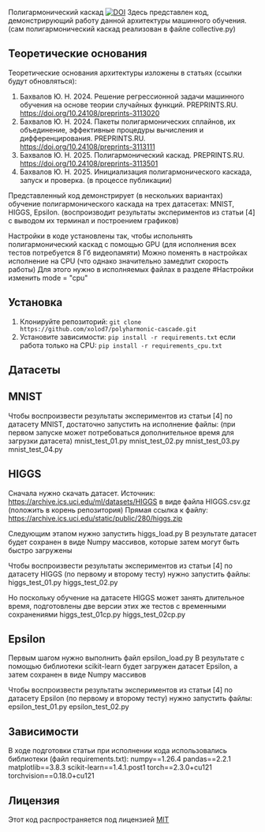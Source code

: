 Полигармонический каскад
[![DOI](https://zenodo.org/badge/1036573715.svg)](https://doi.org/10.5281/zenodo.16811633)
Здесь представлен код, демонстрирующий работу данной архитектуры машинного обучения.
(сам полигармонический каскад реализован в файле collective.py)

## Теоретические основания
Теоретические основания архитектуры изложены в статьях (ссылки будут обновляться):

1.	Бахвалов Ю. Н. 2024. Решение регрессионной задачи машинного обучения на основе теории случайных функций. PREPRINTS.RU. https://doi.org/10.24108/preprints-3113020
2.	Бахвалов Ю. Н. 2024. Пакеты полигармонических сплайнов, их объединение, эффективные процедуры вычисления и дифференцирования. PREPRINTS.RU. https://doi.org/10.24108/preprints-3113111
3.	Бахвалов Ю. Н. 2025. Полигармонический каскад. PREPRINTS.RU. https://doi.org/10.24108/preprints-3113501 
4.	Бахвалов Ю. Н. 2025. Инициализация полигармонического каскада, запуск и проверка. (в процессе публикации)


Представленный код демонстрирует (в нескольких вариантах) обучение полигармонического каскада на трех датасетах: MNIST, HIGGS, Epsilon.
(воспроизводит результаты экспериментов из статьи [4] с выводом их терминал и построением графиков)

Настройки в коде установлены так, чтобы испольнять полигармонический каскад с помощью GPU
(для исполнения всех тестов потребуется 8 Гб видеопамяти)
Можно поменять в настройках исполнение на CPU (что однако значительно замедлит скорость работы)
Для этого нужно в исполняемых файлах в разделе #Настройки изменить mode = "cpu"


## Установка
1. Клонируйте репозиторий:
   `git clone https://github.com/xolod7/polyharmonic-cascade.git`
2. Установите зависимости:
   `pip install -r requirements.txt`
   если работа только на CPU:
   `pip install -r requirements_cpu.txt`


## Датасеты

## MNIST

Чтобы воспроизвести результаты экспериментов из статьи [4] по датасету MNIST, достаточно запустить на исполнение файлы:
(при первом запуске может потребоваться дополнительное время для загрузки датасета)
mnist_test_01.py
mnist_test_02.py
mnist_test_03.py
mnist_test_04.py


## HIGGS

Сначала нужно скачать датасет. 
Источник: https://archive.ics.uci.edu/ml/datasets/HIGGS в виде файла HIGGS.csv.gz (положить в корень репозитория)
Прямая ссылка к файлу: https://archive.ics.uci.edu/static/public/280/higgs.zip 

Следующим этапом нужно запустить higgs_load.py 
В результате датасет будет сохранен в виде Numpy массивов, которые затем могут быть быстро загружены

Чтобы воспроизвести результаты экспериментов из статьи [4] по датасету HIGGS (по первому и второму тесту) нужно запустить файлы:
higgs_test_01.py
higgs_test_02.py

Но поскольку обучение на датасете HIGGS может занять длительное время, 
подготовлены две версии этих же тестов с временными сохранениями 
higgs_test_01cp.py
higgs_test_02cp.py


## Epsilon

Первым шагом нужно выполнить файл epsilon_load.py
В результате с помощью библиотеки scikit-learn будет загружен датасет Epsilon, а затем сохранен в виде Numpy массивов

Чтобы воспроизвести результаты экспериментов из статьи [4] по датасету Epsilon (по первому и второму тесту) нужно запустить файлы:
epsilon_test_01.py
epsilon_test_02.py


## Зависимости
В ходе подготовки статьи при исполнении кода использовались библиотеки (файл requirements.txt):
numpy==1.26.4
pandas==2.2.1
matplotlib==3.8.3
scikit-learn==1.4.1.post1
torch==2.3.0+cu121
torchvision==0.18.0+cu121

## Лицензия

Этот код распространяется под лицензией [MIT](LICENSE)
